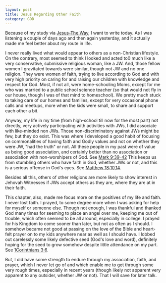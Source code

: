 ```yaml
---
layout: post
title: Jesus Regarding Other Faith
category: GOD
---
```


Because of my study via [Jesus-The Way](https://www.jw.org/en/library/books/jesus/), I want to write today.
As I was listening a couple of days ago and then again yesterday, and it actually made me feel better about my route in life. 

I never really lived what would appear to others as a non-Christian lifestyle. On the contrary, most seemed to think I looked and acted to0 much like a very conservative, submissive religious woman, like a JW. And, those fellow women I gravitated towards were similar, though not JW and no one religion. They were women of faith, trying to live according to God and with very high priority on caring for and raising our children with knowledge and respect for God. Most, if not all, were home-schooling Moms, except for me who was married to a public school science teacher (so that would not fly in our house, though I was of that mind to homeschool). We pretty much stuck to taking care of our homes and families, except for very occasional phone calls and meetups, more when the kids were small, to share and support each other a bit.

Anyway, my life in my time (from high-school till now for the most part) not directly, very actively participating with activities with JWs, I did associate with like-minded  non JWs. Those non-discriminatory against JWs might be few, but they do exist. This was where I developed a good habit of focusing on commonalities of having faith and Godly values and not on whether they were JW, "had the truth" or not. All these people in my past were of value as being good association, and certainly better than no association or association with non-worshipers of God. See [Mark 9:39-42](https://www.jw.org/en/library/bible/study-bible/books/mark/9/#v41009039) This keeps us from stumbling others who have faith in God, whether JWs or not, and this is a serious offense in God's eyes. See [Matthew 18:10,14](https://www.jw.org/en/library/bible/study-bible/books/matthew/18/#v40018010).

Besides all this, others of other religions are more likely to show interest in Jehovah Witnesses if JWs accept others as they are, where they are at in their faith.

This chapter, also, made me focus more on the positives of my life and faith. I never lost faith. I prayed, to some degree more when I was asking for help for myself or someone else. Though not enough, I was thankful and thanked God many times for seeming to place an angel over me, keeping me out of trouble, which often seemed to be all around, especially in college. I prayed for his Kingdom to come sooner than later, but not as often as I should. I somehow became not good at passing on the love of the Bible and heart-felt prayer on to my kids anywhere near as well as I should have. I lobbed out carelessly some likely defective seed (God's love and word), definitely hoping for the seed to grow somehow despite little attendance on my part. See [1Corinthians 3:6](https://www.jw.org/en/library/bible/study-bible/books/1-corinthians/3/#v46003006).

But, I did have some strength to endure through my association, faith, and prayer, which I never let go of and which enable me to get through some very rough times, especially in recent years (though likely not apparent very apparent to any outsider, whether JW or not). That I will save for later talk.